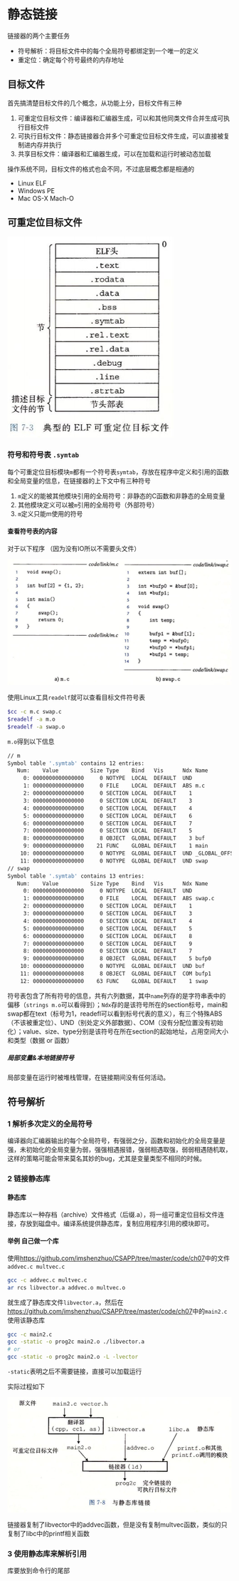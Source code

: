# 静态链接

链接器的两个主要任务

- 符号解析：将目标文件中的每个全局符号都绑定到一个唯一的定义
- 重定位：确定每个符号最终的内存地址

## 目标文件

首先搞清楚目标文件的几个概念，从功能上分，目标文件有三种

1. 可重定位目标文件：编译器和汇编器生成，可以和其他同类文件合并生成可执行目标文件
2. 可执行目标文件：静态链接器合并多个可重定位目标文件生成，可以直接被复制进内存并执行
3. 共享目标文件：编译器和汇编器生成，可以在加载和运行时被动态加载

操作系统不同，目标文件的格式也会不同，不过底层概念都是相通的

- Linux ELF
- Windows PE
- Mac OS-X Mach-O

## 可重定位目标文件

![](./img/ELF1.JPG)

### 符号和符号表 `.symtab`

每个可重定位目标模块`m`都有一个符号表`symtab`，存放在程序中定义和引用的函数和全局变量的信息，在链接器的上下文中有三种符号

1. `m`定义的能被其他模块引用的全局符号：非静态的C函数和非静态的全局变量
2. 其他模块定义可以被`m`引用的全局符号（外部符号）
3. `m`定义只能m使用的符号

#### 查看符号表的内容

对于以下程序 （因为没有IO所以不需要头文件）

![](./img/symtabcode.JPG)

使用Linux工具`readelf`就可以查看目标文件符号表

``` bash
$cc -c m.c swap.c 
$readelf -a m.o
$readelf -a swap.o
```

`m.o`得到以下信息

``` bash
// m
Symbol table '.symtab' contains 12 entries:
   Num:    Value          Size Type    Bind   Vis      Ndx Name
     0: 0000000000000000     0 NOTYPE  LOCAL  DEFAULT  UND 
     1: 0000000000000000     0 FILE    LOCAL  DEFAULT  ABS m.c
     2: 0000000000000000     0 SECTION LOCAL  DEFAULT    1 
     3: 0000000000000000     0 SECTION LOCAL  DEFAULT    3 
     4: 0000000000000000     0 SECTION LOCAL  DEFAULT    4 
     5: 0000000000000000     0 SECTION LOCAL  DEFAULT    6 
     6: 0000000000000000     0 SECTION LOCAL  DEFAULT    7 
     7: 0000000000000000     0 SECTION LOCAL  DEFAULT    5 
     8: 0000000000000000     8 OBJECT  GLOBAL DEFAULT    3 buf
     9: 0000000000000000    21 FUNC    GLOBAL DEFAULT    1 main
    10: 0000000000000000     0 NOTYPE  GLOBAL DEFAULT  UND _GLOBAL_OFFSET_TABLE_
    11: 0000000000000000     0 NOTYPE  GLOBAL DEFAULT  UND swap
// swap    
Symbol table '.symtab' contains 13 entries:
   Num:    Value          Size Type    Bind   Vis      Ndx Name
     0: 0000000000000000     0 NOTYPE  LOCAL  DEFAULT  UND 
     1: 0000000000000000     0 FILE    LOCAL  DEFAULT  ABS swap.c
     2: 0000000000000000     0 SECTION LOCAL  DEFAULT    1 
     3: 0000000000000000     0 SECTION LOCAL  DEFAULT    3 
     4: 0000000000000000     0 SECTION LOCAL  DEFAULT    4 
     5: 0000000000000000     0 SECTION LOCAL  DEFAULT    5 
     6: 0000000000000000     0 SECTION LOCAL  DEFAULT    8 
     7: 0000000000000000     0 SECTION LOCAL  DEFAULT    9 
     8: 0000000000000000     0 SECTION LOCAL  DEFAULT    7 
     9: 0000000000000000     8 OBJECT  GLOBAL DEFAULT    5 bufp0
    10: 0000000000000000     0 NOTYPE  GLOBAL DEFAULT  UND buf
    11: 0000000000000008     8 OBJECT  GLOBAL DEFAULT  COM bufp1
    12: 0000000000000000    63 FUNC    GLOBAL DEFAULT    1 swap    
```

符号表包含了所有符号的信息，共有六列数据，其中`name`列存的是字符串表中的偏移（`strings m.o`可以看得到）；`Ndx`存的是该符号所在的section标号，main和swap都在text（标号为1，readefl可以看到标号代表的意义），有三个特殊ABS（不该被重定位）、UND（别处定义外部数据）、COM（没有分配位置没有初始化）；value、size、type分别是该符号在所在section的起始地址，占用空间大小和类型（数据 or 函数）

##### 局部变量&本地链接符号

局部变量在运行时被堆栈管理，在链接期间没有任何活动。

## 符号解析

### 1 解析多次定义的全局符号

编译器向汇编器输出的每个全局符号，有强弱之分，函数和初始化的全局变量是强，未初始化的全局变量为弱，强强相遇报错，强弱相遇取强，弱弱相遇随机取，这样的策略可能会带来莫名其妙的bug，尤其是变量类型不相同的时候。

### 2 链接静态库

#### 静态库

静态库以一种存档（archive）文件格式（后缀.a），将一组可重定位目标文件连接，存放到磁盘中。编译系统提供静态库，复制应用程序引用的模块即可。

#### 举例 自己做一个库

使用<https://github.com/imshenzhuo/CSAPP/tree/master/code/ch07>中的文件`addvec.c multvec.c` 

``` bash
gcc -c addvec.c multvec.c
ar rcs libvector.a addvec.o multvec.o
```

就生成了静态库文件`libvector.a`，然后在<https://github.com/imshenzhuo/CSAPP/tree/master/code/ch07>中的`main2.c`使用该静态库

``` bash
gcc -c main2.c 
gcc -static -o prog2c main2.o ./libvector.a
# or
gcc -static -o prog2c main2.o -L -lvector
```

`-static`表明之后不需要链接，直接可以加载运行

实际过程如下

![](./img/process.JPG)

链接器复制了libvector中的addvec函数，但是没有复制multvec函数，类似的只复制了libc中的printf相关函数

### 3 使用静态库来解析引用

库要放到命令行的尾部